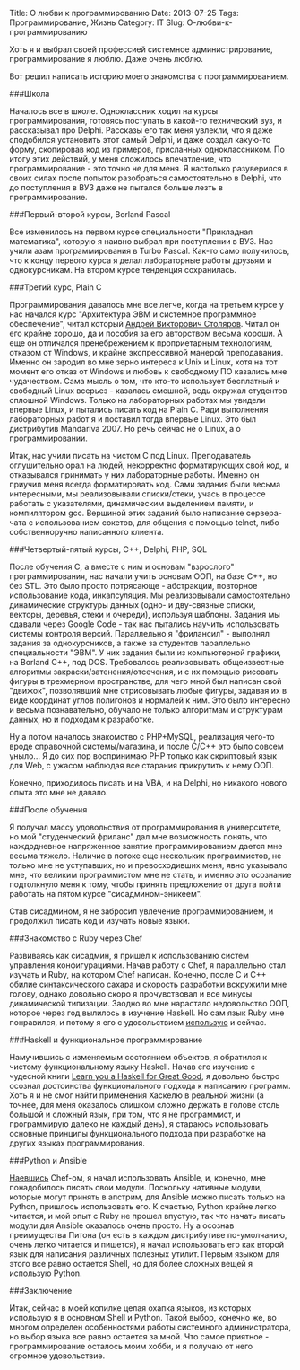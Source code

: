 Title: О любви к программированию
Date: 2013-07-25
Tags: Программирование, Жизнь
Category: IT
Slug: О-любви-к-программированию

Хоть я и выбрал своей профессией системное администрирование,
программирование я люблю. Даже очень люблю.

Вот решил написать историю моего знакомства с программированием.

###Школа

Началось все в школе. Одноклассник ходил на курсы программирования,
готовясь поступать в какой-то технический вуз, и рассказывал про Delphi.
Рассказы его так меня увлекли, что я даже сподобился установить этот самый Delphi,
и даже создал какую-то форму, скопировав код из примеров, присланных одноклассником.
По итогу этих действий, у меня сложилось впечатление,
что программирование - это точно не для меня. Я настолько разуверился в своих силах
после попыток разобраться самостоятельно в Delphi, что до поступления в ВУЗ даже
не пытался больше лезть в программирование.

###Первый-второй курсы, Borland Pascal

Все изменилось на первом курсе специальности "Прикладная математика", которую я
наивно выбрал при поступлении в ВУЗ. Нас учили азам программирования в Turbo Pascal.
Как-то само получилось, что к концу первого курса я делал лабораторные работы друзьям
и однокурсникам. На втором курсе тенденция сохранилась.

###Третий курс, Plain C

Программирования давалось мне все легче, когда
на третьем курсе у нас начался курс "Архитектура ЭВМ и системное программное обеспечение",
читал который [Андрей Викторович Столяров](http://www.stolyarov.info/). Читал он его
крайне хорошо, да и пособия за его авторством весьма хороши. А еще он отличался пренебрежением к
проприетарным технологиям, отказом от Windows, и крайне экспрессивной манерой преподавания.
Именно он зародил во мне зерно интереса к Unix и Linux, хотя на тот момент его отказ от
Windows и любовь к свободному ПО казались мне чудачеством. Сама мысль о том, что кто-то
использует бесплатный и свободный Linux всерьез - казалась смешной, ведь окружал
студентов сплошной Windows. Только на лабораторных работах мы увидели впервые Linux,
и пытались писать код на Plain C. Ради выполнения лабораторных работ я и поставил тогда впервые Linux.
Это был дистрибутив Mandariva 2007. Но речь сейчас не о Linux, а о программировании.

Итак, нас учили писать на чистом C под Linux. Преподаватель оглушительно орал на людей, некорректно
форматирующих свой код, и отказывался принимать у них лабораторные работы. Именно он приучил меня
всегда форматировать код. Сами задания были весьма интересными,
мы реализовывали списки/стеки, учась в процессе работать с указателями, динамическим выделением памяти, и компилятором gcc.
Вершиной этих заданий было написание сервера-чата с использованием сокетов, для общения с помощью
telnet, либо собственноручно написанного клиента.

###Четвертый-пятый курсы, C++, Delphi, PHP, SQL

После обучения C, а вместе с ним и основам "взрослого" программирования, нас начали учить
основам ООП, на базе C++, но без STL. Это было просто потрясающе - абстракции, повторное
использование кода, инкапсуляция. Мы реализовывали самостоятельно динамические структуры данных (одно- и дву-связные
списки, векторы, деревья, стеки и очереди), используя шаблоны. Задания мы сдавали через Google Code - так
нас пытались научить использовать системы контроля версий. Параллельно я "фрилансил" - выполнял
задания за однокурсников, а также за студентов параллельно специальности "ЭВМ". У них задания были из компьютерной графики,
на Borland С++, под DOS. Требовалось реализовывать общеизвестные алгоритмы закраски/затенения/отсечения, и с их помощью рисовать
фигуры в трехмерном пространстве, для чего мной был написан свой "движок",
позволявший мне отрисовывать любые фигуры, задавая их в виде координат углов полигонов и нормалей к ним.
Это было интересно и весьма познавательно, обучало не только алгоритмам и структурам данных, но и подходам к разработке.

Ну а потом началось знакомство с PHP+MySQL, реализация чего-то вроде справочной системы/магазина,
и после C/C++ это было совсем уныло... Я до сих пор воспринимаю PHP только как скриптовый язык для Web,
с ужасом наблюдая все старания прикрутить к нему ООП.

Конечно, приходилось писать и на VBA, и на Delphi, но никакого нового опыта это мне не давало.

###После обучения

Я получал массу удовольствия от программирования в университете, но мой "студенческий фриланс" дал мне
возможность понять, что каждодневное напряженное занятие программированием дается мне весьма тяжело.
Наличие в потоке еще нескольких программистов, не только мне не уступавших, но и превосходивших меня, явно указывало мне,
что великим программистом мне не стать, и именно это осознание подтолкнуло меня к тому, чтобы принять предложение от друга
пойти работать на пятом курсе "сисадмином-эникеем".

Став сисадмином, я не забросил увлечение программированием, и продолжил писать код и изучать новые языки.

###Знакомство с Ruby через Chef

Развиваясь как сисадмин, я пришел к использованию систем управления конфигурациями. Начав работу с Chef,
я параллельно стал изучать и Ruby, на котором Chef написан. Конечно, после C и C++ обилие синтаксического сахара
и скорость разработки вскружили мне голову, однако довольно скоро я прочувствовал и все минусы динамической типизации.
Заодно во мне нарастало недовольство ООП, которое через год вылилось в изучение Haskell.
Но сам язык Ruby мне понравился, и потому я его с удовольствием [использую](/it/Плагин-к-ruhoh-для-рисования-графиков) и сейчас.


###Haskell и функциональное программирование

Намучившись с изменяемым состоянием объектов, я обратился к чистому функциональному языку Haskell.
Начав его изучение с чудесной книги [Learn you a Haskell for Great Good](http://learnyouahaskell.com/),
я довольно быстро осознал достоинства функционального подхода к написанию программ. Хоть я и не смог
найти применения Хаскелю в реальной жизни (а точнее, для меня оказалось слишком сложно держать в голове
столь большой и сложный язык, при том, что я не программист, и программирую далеко не каждый день),
я стараюсь использовать основные принципы функционального подхода при разработке на других языках программирования.

###Python и Ansible

[Наевшись](/it/Мнение-о-chef) Chef-ом, я начал использовать Ansible, и, конечно, мне понадобилось писать свои модули.
Поскольку нативные модули, которые могут принять в апстрим, для Ansible можно писать только на Python, пришлось
использовать его. К счастью, Python крайне легко читается, и мой опыт с Ruby не прошел впустую, так что начать
писать модули для Ansible оказалось очень просто. Ну а осознав преимущества Питона (он есть в каждом дистрибутиве по-умолчанию,
очень легко читается и пишется), я начал использовать его как второй язык для написания различных полезных утилит.
Первым языком для этого все равно остается Shell, но для более сложных вещей я использую Python.

###Заключение

Итак, сейчас в моей копилке целая охапка языков, из которых использую я в основном Shell и Python. Такой выбор, конечно же,
во многом определен особенностями работы системного администратора, но выбор языка все равно остается за мной.
Что самое приятное - программирование осталось моим хобби, и я получаю от него огромное удовольствие.
